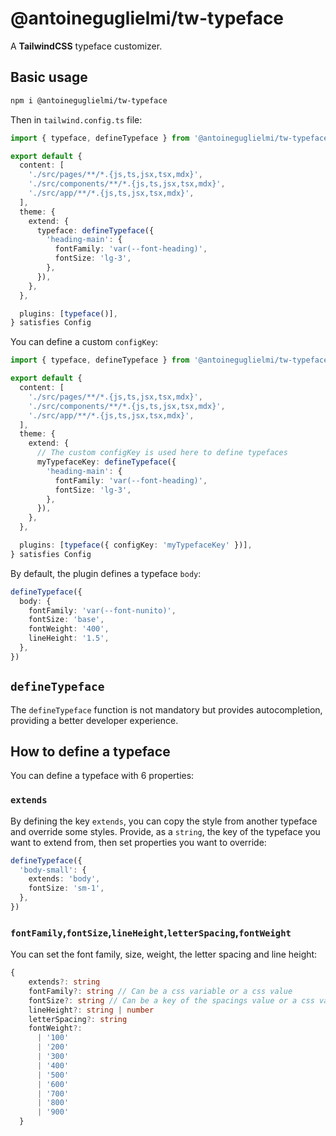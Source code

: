 # @antoineguglielmi/tw-typeface

A **TailwindCSS** typeface customizer.

## Basic usage

```bash
npm i @antoineguglielmi/tw-typeface
```

Then in `tailwind.config.ts` file:

```typescript
import { typeface, defineTypeface } from '@antoineguglielmi/tw-typeface'

export default {
  content: [
    './src/pages/**/*.{js,ts,jsx,tsx,mdx}',
    './src/components/**/*.{js,ts,jsx,tsx,mdx}',
    './src/app/**/*.{js,ts,jsx,tsx,mdx}',
  ],
  theme: {
    extend: {
      typeface: defineTypeface({
        'heading-main': {
          fontFamily: 'var(--font-heading)',
          fontSize: 'lg-3',
        },
      }),
    },
  },

  plugins: [typeface()],
} satisfies Config
```

You can define a custom `configKey`:

```typescript
import { typeface, defineTypeface } from '@antoineguglielmi/tw-typeface'

export default {
  content: [
    './src/pages/**/*.{js,ts,jsx,tsx,mdx}',
    './src/components/**/*.{js,ts,jsx,tsx,mdx}',
    './src/app/**/*.{js,ts,jsx,tsx,mdx}',
  ],
  theme: {
    extend: {
      // The custom configKey is used here to define typefaces
      myTypefaceKey: defineTypeface({
        'heading-main': {
          fontFamily: 'var(--font-heading)',
          fontSize: 'lg-3',
        },
      }),
    },
  },

  plugins: [typeface({ configKey: 'myTypefaceKey' })],
} satisfies Config
```

By default, the plugin defines a typeface `body`:

```typescript
defineTypeface({
  body: {
    fontFamily: 'var(--font-nunito)',
    fontSize: 'base',
    fontWeight: '400',
    lineHeight: '1.5',
  },
})
```

## `defineTypeface`

The `defineTypeface` function is not mandatory but provides autocompletion, providing a better developer experience.

## How to define a typeface

You can define a typeface with 6 properties:

### `extends`

By defining the key `extends`, you can copy the style from another typeface and override some styles. Provide, as a `string`, the key of the typeface you want to extend from, then set properties you want to override:

```typescript
defineTypeface({
  'body-small': {
    extends: 'body',
    fontSize: 'sm-1',
  },
})
```

### `fontFamily`,`fontSize`,`lineHeight`,`letterSpacing`,`fontWeight`

You can set the font family, size, weight, the letter spacing and line height:

```typescript
{
    extends?: string
    fontFamily?: string // Can be a css variable or a css value
    fontSize?: string // Can be a key of the spacings value or a css value
    lineHeight?: string | number
    letterSpacing?: string
    fontWeight?:
      | '100'
      | '200'
      | '300'
      | '400'
      | '500'
      | '600'
      | '700'
      | '800'
      | '900'
  }
```

